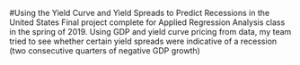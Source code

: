 #Using the Yield Curve and Yield Spreads to Predict Recessions in the United States
Final project complete for Applied Regression Analysis class in the spring of 2019. Using GDP and yield curve pricing from data, my team tried to see whether certain yield spreads were indicative of a recession (two consecutive quarters of negative GDP growth)
